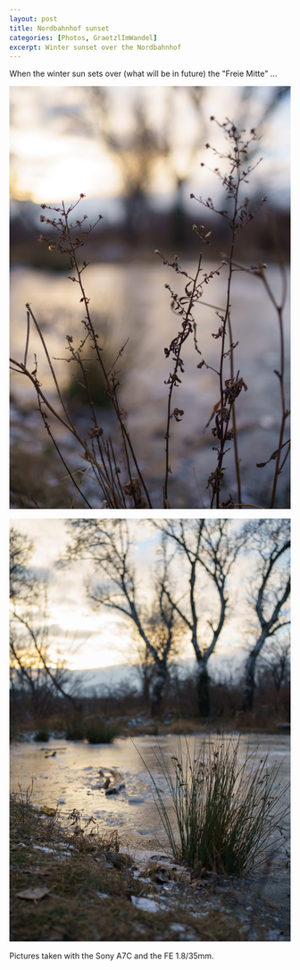 ```yaml
---
layout: post
title: Nordbahnhof sunset
categories: [Photos, GraetzlImWandel]
excerpt: Winter sunset over the Nordbahnhof
---
```


When the winter sun sets over (what will be in future) the "Freie Mitte" ...

!["Grätzl im Wandel" - Nordbahnhof Sunset](../images/20210213/nordbahnhof-sunset_1.jpg)

!["Grätzl im Wandel" - Nordbahnhof Sunset](../images/20210213/nordbahnhof-sunset_2.jpg)

Pictures taken with the Sony A7C and the FE 1.8/35mm.
